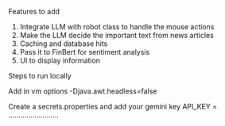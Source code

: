 Features to add
1. Integrate LLM with robot class to handle the mouse actions
2. Make the LLM decide the important text from news articles
3. Caching and database hits
4. Pass it to FinBert for sentiment analysis
5. UI to display information



Steps to run locally

Add in vm options
-Djava.awt.headless=false

Create a secrets.properties and add your gemini key 
API_KEY = .........................
